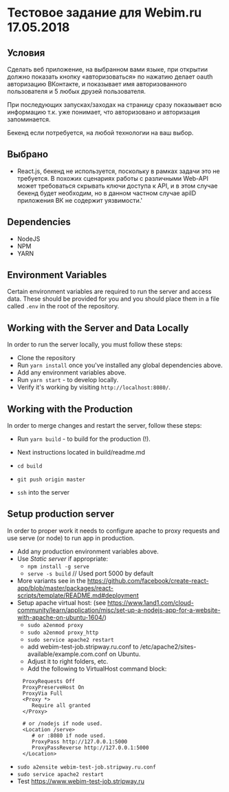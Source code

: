 # Тестовое задание для Webim.ru 17.05.2018

## Условия

Сделать веб приложение, на выбранном вами языке, при открытии должно показать кнопку «авторизоваться» по нажатию делает oauth авторизацию ВКонтакте, и показывает имя авторизованного пользователя и 5 любых друзей пользователя.

При последующих запусках/заходах на страницу сразу показывает всю информацию т.к. уже понимает, что авторизовано и авторизация запоминается. 

Бекенд если потребуется, на любой технологии на ваш выбор.

## Выбрано

- React.js, бекенд не используется, поскольку в рамках задачи это не требуется. В похожих сценариях работы с различными Web-API может требоваться скрывать ключи доступа к API, и в этом случае бекенд будет необходим, но в данном частном случае apiID приложения ВК не содержит уязвимости.' 

## Dependencies

- NodeJS
- NPM
- YARN

## Environment Variables

Certain environment variables are required to run the server and access data. These should be provided for you and you should place them in a file called `.env` in the root of the repository.

## Working with the Server and Data Locally

In order to run the server locally, you must follow these steps:

- Clone the repository
- Run `yarn install` once you've installed any global dependencies above.
- Add any environment variables above.
- Run `yarn start` - to develop locally.
- Verify it's working by visiting `http://localhost:8080/`.

## Working with the Production

In order to merge changes and restart the server, follow these steps:
- Run `yarn build` - to build for the production (!).

- Next instructions located in build/readme.md
- `cd build`
- `git push origin master`

- `ssh` into the server


## Setup production server

In order to proper work it needs to configure apache to proxy requests and use serve (or node) to run app in production.

- Add any production environment variables above.
- Use *Static server* if appropriate:
  - `npm install -g serve`
  - `serve -s build` // Used port 5000 by default
- More variants see in the https://github.com/facebook/create-react-app/blob/master/packages/react-scripts/template/README.md#deployment
- Setup apache virtual host: (see https://www.1and1.com/cloud-community/learn/application/misc/set-up-a-nodejs-app-for-a-website-with-apache-on-ubuntu-1604/)
  - `sudo a2enmod proxy`
  - `sudo a2enmod proxy_http`
  - `sudo service apache2 restart`
  - add webim-test-job.stripway.ru.conf to /etc/apache2/sites-available/example.com.conf on Ubuntu.
  - Adjust it to right folders, etc.
  - Add the following to VirtualHost command block:
```
     ProxyRequests Off
     ProxyPreserveHost On
     ProxyVia Full
     <Proxy *>
        Require all granted
     </Proxy>
  
     # or /nodejs if node used.
     <Location /serve>  
        # or :8080 if node used.
        ProxyPass http://127.0.0.1:5000
        ProxyPassReverse http://127.0.0.1:5000
     </Location>
```
  - `sudo a2ensite webim-test-job.stripway.ru.conf`
  - `sudo service apache2 restart`
  - Test https://www.webim-test-job.stripway.ru
